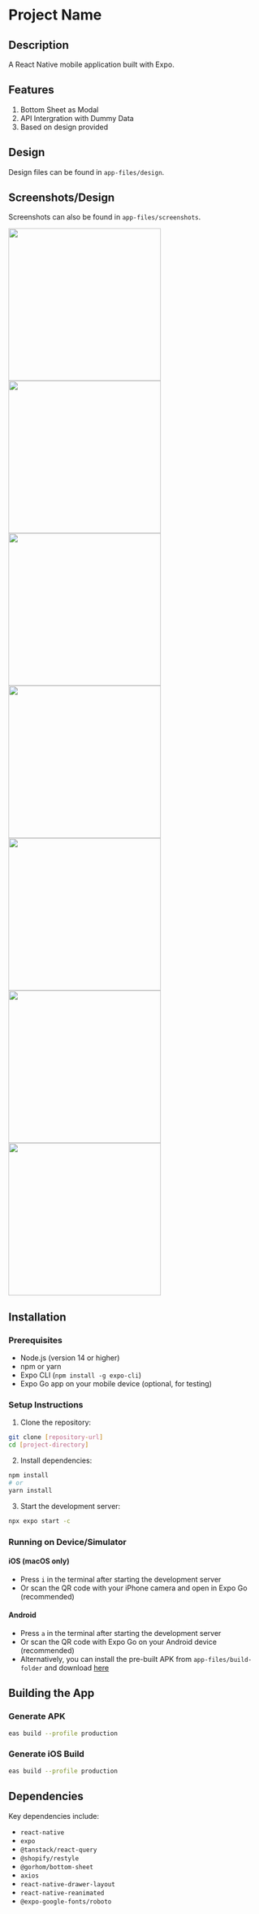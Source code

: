 # Project Name

## Description
A React Native mobile application built with Expo.

## Features
1. Bottom Sheet as Modal
2. API Intergration with Dummy Data
3. Based on design provided

## Design
Design files can be found in `app-files/design`.

## Screenshots/Design
Screenshots can also be found in `app-files/screenshots`.

<div align="start">
  <img src="app-files/screenshots/home.png" width="300" />
  <img src="app-files/screenshots/doctor-listing.png" width="300" />
</div>
<div align="start">
  <img src="app-files/screenshots/doctor-info-modal.png" width="300" />
  <img src="app-files/screenshots/symptoms.png" width="300" />
</div>
<div align="start">
  <img src="app-files/screenshots/drawer.png" width="300" />
  <img src="app-files/screenshots/profile.png" width="300" />
</div>
<div align="start">
  <img src="app-files/screenshots/profile-edit.png" width="300" />
</div>

## Installation

### Prerequisites
- Node.js (version 14 or higher)
- npm or yarn
- Expo CLI (`npm install -g expo-cli`)
- Expo Go app on your mobile device (optional, for testing)

### Setup Instructions

1. Clone the repository:
```bash
git clone [repository-url]
cd [project-directory]
```

2. Install dependencies:
```bash
npm install
# or
yarn install
```

3. Start the development server:
```bash
npx expo start -c
```

### Running on Device/Simulator

#### iOS (macOS only)
- Press `i` in the terminal after starting the development server
- Or scan the QR code with your iPhone camera and open in Expo Go (recommended)

#### Android
- Press `a` in the terminal after starting the development server
- Or scan the QR code with Expo Go on your Android device (recommended)
- Alternatively, you can install the pre-built APK from `app-files/build-folder` and download [here](https://expo.dev/artifacts/eas/eRhUvMQth1Ey7FcLcmEJ3R.apk)

## Building the App

### Generate APK
```bash
eas build --profile production
```

### Generate iOS Build
```bash
eas build --profile production
```


## Dependencies
Key dependencies include:
- `react-native`
- `expo`
- `@tanstack/react-query`
- `@shopify/restyle`
- `@gorhom/bottom-sheet`
- `axios`
- `react-native-drawer-layout`
- `react-native-reanimated`
- `@expo-google-fonts/roboto`
